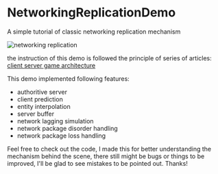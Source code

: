 # NetworkingReplicationDemo
A simple tutorial of classic networking replication mechanism

![networking replication](https://github.com/ownself/NetworkingReplicationDemo/blob/master/NetworkingReplication.gif)

the instruction of this demo is followed the principle of series of articles:
[client server game architecture](https://www.gabrielgambetta.com/client-server-game-architecture.html)

This demo implemented following features:
* authoritive server
* client prediction
* entity interpolation
* server buffer
* network lagging simulation
* network package disorder handling
* network package loss handling

Feel free to check out the code, I made this for better understanding the mechanism behind the scene, there still might be bugs or things to be improved, I'll be glad to see mistakes to be pointed out. Thanks!
